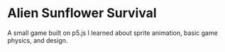 # Alien Sunflower Survival
A small game built on p5.js
I learned about sprite animation, basic game physics, and design.
